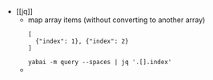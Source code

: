 - [[jq]]
	- map array items (without converting to another array)
	  ```
	  [
	    {"index": 1}, {"index": 2}
	  ]
	  ```
	  `yabai -m query --spaces | jq '.[].index'`
	-